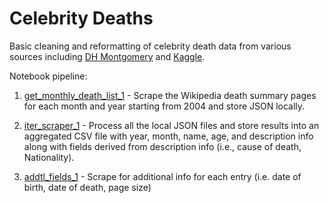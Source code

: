 # Celebrity Deaths

Basic cleaning and reformatting of celebrity death data from various sources including [DH Montgomery](http://dhmontgomery.com/2016/12/wikipediadeaths/) and [Kaggle](https://www.kaggle.com/hugodarwood/celebrity-deaths).

Notebook pipeline:

1. [get_monthly_death_list_1](https://github.com/geordgez/celeb_deaths_1/blob/master/src/get_monthly_death_list_1.ipynb) - Scrape the Wikipedia death summary pages for each month and year starting from 2004 and store JSON locally.

2. [iter_scraper_1](https://github.com/geordgez/celeb_deaths_1/blob/master/src/iter_scraper_1.ipynb) - Process all the local JSON files and store results into an aggregated CSV file with year, month, name, age, and description info along with fields derived from description info (i.e., cause of death, Nationality).

3. [addtl_fields_1](https://github.com/geordgez/celeb_deaths_1/blob/master/src/addtl_fields_1.ipynb) - Scrape for additional info for each entry (i.e. date of birth, date of death, page size)
